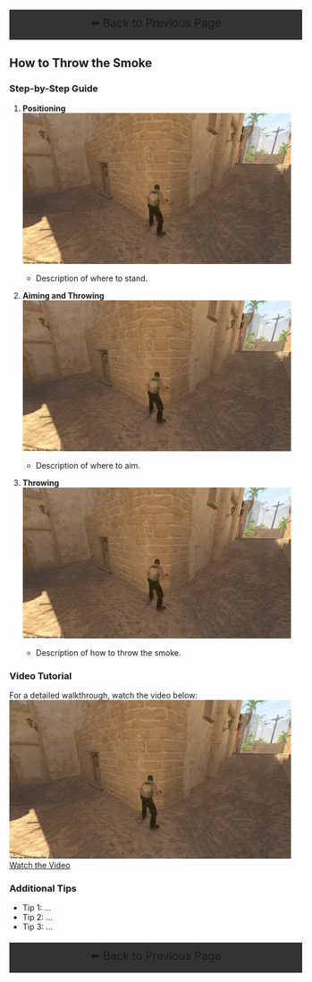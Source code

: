 <style>
    .back-to-previous {
        display: block;
        width: 100%;
        text-align: center;
        padding: 10px;
        background-color: #333;
        color: amber;
        text-decoration: none;
        font-size: 20px;
        margin-top: 20px;
    }
</style>

<a href="./mirage_nades.md" class="back-to-previous">⬅️ Back to Previous Page</a>
## How to Throw the Smoke

### Step-by-Step Guide

1. **Positioning**
    ![Positioning](../assets/img/mirage_tside_ctsmoke_3rd.jpg)
    - Description of where to stand.

2. **Aiming and Throwing**
    ![Aiming](../assets/img/mirage_tside_ctsmoke_3rd.jpg)
    - Description of where to aim.

3. **Throwing**
    ![Throwing](../assets/img/mirage_tside_ctsmoke_3rd.jpg)
    - Description of how to throw the smoke.

### Video Tutorial

For a detailed walkthrough, watch the video below:
![Video Tutorial](../assets/img/mirage_tside_ctsmoke_3rd.jpg)
[Watch the Video](path/to/video.mp4)

### Additional Tips

- Tip 1: ...
- Tip 2: ...
- Tip 3: ...

<a href="./mirage_nades.md" class="back-to-previous">⬅️ Back to Previous Page</a>
